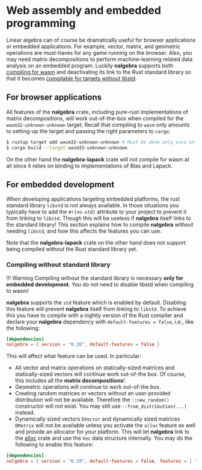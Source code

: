 
# Web assembly and embedded programming
Linear algebra can of course be dramatically useful for browser applications
or embedded applications. For example, vector, matrix, and geometric operations
are must-haves for any game running on the browser. Also, you may need matrix decompositions
to perform machine-learning related data analysis on an embedded program. Luckily **nalgebra**
supports both [compiling for wasm](#for-browser-applications) and deactivating its
link to the Rust standard library so that it becomes
[compilable for targets without libstd](#for-embedded-development).

## For browser applications
All features of the **nalgebra** crate, including pure-rust implementations of matrix
decompositions, will work out-of-the-box when compiled for the `wasm32-unknown-unknown`
target. Recall that compiling to `wasm` only amounts to setting-up the target and passing
the right parameters to `cargo`:

```bash
$ rustup target add wasm32-unknown-unknown # Must be done only once on your machine.
$ cargo build --target wasm32-unknown-unknown
```

On the other hand the **nalgebra-lapack** crate will not compile for wasm at all since
it relies on binding to implementations of Blas and Lapack.

## For embedded development
When developing applications targeting embedded platforms, the rust standard library
`libstd` is not always available. In those situations you typically have to add the `#![no-std]`
attribute to your project to prevent it from linking to `libstd`. Though this
will be useless if **nalgebra** itself links to the standard library! This section
explains how to compile **nalgebra** without needing `libstd`, and how this affects
the features you can use.

Note that the **nalgebra-lapack** crate on the other hand does not support being compiled
without the Rust standard library yet.

### Compiling without standard library

!!! Warning
    Compiling without the standard library is necessary **only for embedded development**.
    You do not need to disable libstd when compiling to wasm!

**nalgebra** supports the `std` feature which is enabled by default. Disabling this
feature will prevent **nalgebra** itself from linking to `libstd`. To achieve this
you have to compile with a nightly version of the Rust compiler and declare your **nalgebra**
dependency with `default-features = false`, i.e., like the following:

```toml
[dependencies]
nalgebra = { version = "0.20", default-features = false }
```

This will affect what feature can be used. In particular:

* All vector and matrix operations on statically-sized matrices and statically-sized vectors will
  continue work out-of-the box. Of course, this includes all the **matrix decompositions**!
* Geometric operations will continue to work out-of-the box.
* Creating random matrices or vectors without an user-provided distribution will not be available. Therefore
  the `::new_random()` constructor will not exist. You may still use `::from_distribution(...)` instead.
* Dynamically sized vectors `DVector` and dynamically sized matrices `DMatrix` will not be available unless you activate
  the `alloc` feature as well and provide an allocator for your platform. This will let **nalgebra**
  link to the [alloc](https://doc.rust-lang.org/alloc/) crate and use the `Vec` data structure internally. You may
  do the following to enable this feature:

```toml
[dependencies]
nalgebra = { version = "0.20", default-features = false, features = [ "alloc" ] }
```
